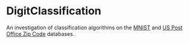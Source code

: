 # DigitClassification
An investigation of classification algorithms on the [MNIST](http://yann.lecun.com/exdb/mnist/) and [US Post Office Zip Code](https://web.stanford.edu/~hastie/StatLearnSparsity_files/DATA/zipcode.html) databases.
